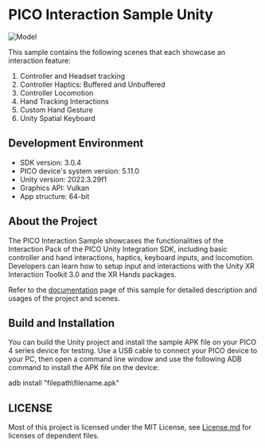 # PICO Interaction Sample Unity

![Model](https://github.com/Pico-Developer/PICOInteractionSample-Unity/blob/main/Interaction%20Sample.png)

This sample contains the following scenes that each showcase an interaction feature:
1. Controller and Headset tracking
2. Controller Haptics: Buffered and Unbuffered
3. Controller Locomotion
4. Hand Tracking Interactions
5. Custom Hand Gesture
6. Unity Spatial Keyboard

## Development Environment

- SDK version: 3.0.4 
- PICO device's system version: 5.11.0
- Unity version: 2022.3.29f1
- Graphics API: Vulkan
- App structure: 64-bit


## About the Project
The PICO Interaction Sample showcases the functionalities of the Interaction Pack of the PICO Unity Integration SDK, including basic 
controller and hand interactions, haptics, keyboard inputs, and locomotion. Developers can learn how to setup input and interactions with the Unity XR Interaction Toolkit 3.0 and the XR Hands packages.

Refer to the [documentation](https://developer.picoxr.com/document/unity/pico-interaction-sample/) page of this sample for detailed description and usages of the project and scenes.


## Build and Installation
You can build the Unity project and install the sample APK file on your PICO 4 series device for testing. 
Use a USB cable to connect your PICO device to your PC, then open a command line window and use the following ADB command to install the APK file on the device: 

adb install "filepath\filename.apk"


## LICENSE
Most of this project is licensed under the MIT License, see [License.md](https://github.com/Pico-Developer/InteractionSample-Unity/blob/main/License.md) for licenses of dependent files.

